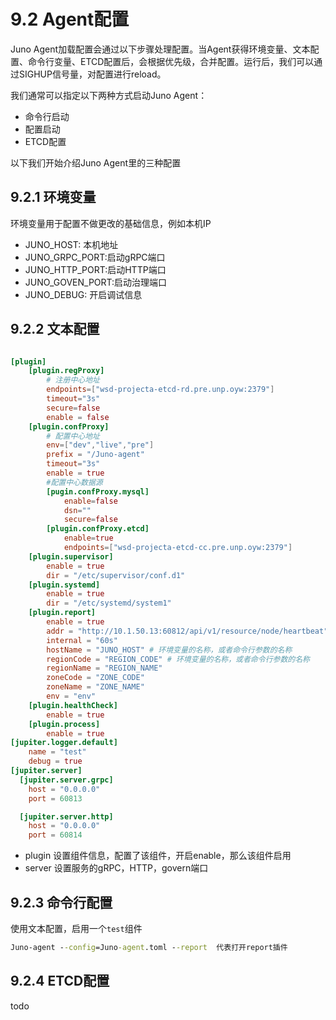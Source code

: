 # 9.2 Agent配置

Juno Agent加载配置会通过以下步骤处理配置。当Agent获得环境变量、文本配置、命令行变量、ETCD配置后，会根据优先级，合并配置。运行后，我们可以通过SIGHUP信号量，对配置进行reload。

我们通常可以指定以下两种方式启动Juno Agent：

- 命令行启动
- 配置启动
- ETCD配置

以下我们开始介绍Juno Agent里的三种配置

## 9.2.1 环境变量

环境变量用于配置不做更改的基础信息，例如本机IP

- JUNO_HOST: 本机地址
- JUNO_GRPC_PORT:启动gRPC端口
- JUNO_HTTP_PORT:启动HTTP端口
- JUNO_GOVEN_PORT:启动治理端口
- JUNO_DEBUG: 开启调试信息

## 9.2.2 文本配置

```toml

[plugin]
    [plugin.regProxy]
        # 注册中心地址
        endpoints=["wsd-projecta-etcd-rd.pre.unp.oyw:2379"]
        timeout="3s"
        secure=false
        enable = false
    [plugin.confProxy]
        # 配置中心地址
        env=["dev","live","pre"]
        prefix = "/Juno-agent"
        timeout="3s"
        enable = true
        #配置中心数据源
        [pugin.confProxy.mysql]
            enable=false
            dsn=""
            secure=false
        [plugin.confProxy.etcd]
            enable=true
            endpoints=["wsd-projecta-etcd-cc.pre.unp.oyw:2379"]
    [plugin.supervisor]
        enable = true
        dir = "/etc/supervisor/conf.d1"
    [plugin.systemd]
        enable = true
        dir = "/etc/systemd/system1"
    [plugin.report]
        enable = true
        addr = "http://10.1.50.13:60812/api/v1/resource/node/heartbeat"
        internal = "60s"
        hostName = "JUNO_HOST" # 环境变量的名称，或者命令行参数的名称
        regionCode = "REGION_CODE" # 环境变量的名称，或者命令行参数的名称
        regionName = "REGION_NAME"
        zoneCode = "ZONE_CODE"
        zoneName = "ZONE_NAME"
        env = "env"
    [plugin.healthCheck]
        enable = true
    [plugin.process]
        enable = true
[jupiter.logger.default]
    name = "test"
    debug = true
[jupiter.server]
  [jupiter.server.grpc]
    host = "0.0.0.0"
    port = 60813

  [jupiter.server.http]
    host = "0.0.0.0"
    port = 60814

```

- plugin 设置组件信息，配置了该组件，开启enable，那么该组件启用
- server 设置服务的gRPC，HTTP，govern端口

## 9.2.3 命令行配置

使用文本配置，启用一个`test`组件

```cmd
Juno-agent --config=Juno-agent.toml --report  代表打开report插件
```

## 9.2.4 ETCD配置

todo

